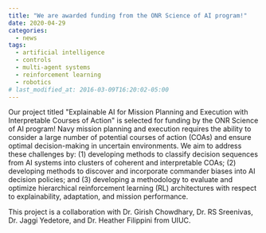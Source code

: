 ```yaml
---
title: "We are awarded funding from the ONR Science of AI program!"
date: 2020-04-29
categories:
  - news
tags:
  - artificial intelligence
  - controls
  - multi-agent systems
  - reinforcement learning
  - robotics
# last_modified_at: 2016-03-09T16:20:02-05:00
---
```


Our project titled "Explainable AI for Mission Planning and Execution with Interpretable Courses of Action" is selected for funding by the ONR Science of AI program! Navy mission planning and execution requires the ability to consider a large number of potential courses of action (COAs) and ensure optimal decision-making in uncertain environments. We aim to address these challenges by: (1) developing methods to classify decision sequences from AI systems into clusters of coherent and interpretable COAs; (2) developing methods to discover and incorporate commander biases into AI decision policies; and (3) developing a methodology to evaluate and optimize hierarchical reinforcement learning (RL) architectures with respect to explainability, adaptation, and mission performance.

This project is a collaboration with Dr. Girish Chowdhary, Dr. RS Sreenivas, Dr. Jaggi Yedetore, and Dr. Heather Filippini from UIUC.